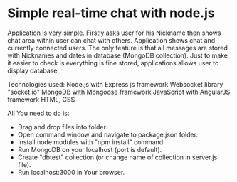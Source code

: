 # Simple real-time chat with node.js

Application is very simple. Firstly asks user for his Nickname then shows chat area within user can chat with others. Application shows chat and currently connected users. The only feature is that all messages are stored with Nicknames and dates in database (MongoDB collection). Just to make it easier to check is everything is fine stored, applications allows user to display database.

Technologies used:
Node.js with Express js framework
Websocket library "socket.io"
MongoDB with Mongoose framework
JavaScript with AngularJS framework
HTML, CSS

All You need to do is:
- Drag and drop files into folder. 
- Open command window and navigate to package.json folder.
- Install node modules with "npm install" command.
- Run MongoDB on your localhost (port is default).
- Create "dbtest" collection (or change name of collection in server.js file).
- Run localhost:3000 in Your browser.
